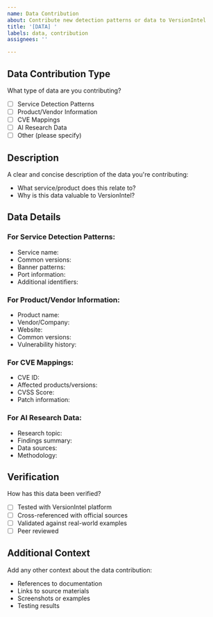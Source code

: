 ```yaml
---
name: Data Contribution
about: Contribute new detection patterns or data to VersionIntel
title: '[DATA] '
labels: data, contribution
assignees: ''

---
```


## Data Contribution Type
What type of data are you contributing?
- [ ] Service Detection Patterns
- [ ] Product/Vendor Information
- [ ] CVE Mappings
- [ ] AI Research Data
- [ ] Other (please specify)

## Description
A clear and concise description of the data you're contributing:
- What service/product does this relate to?
- Why is this data valuable to VersionIntel?

## Data Details

### For Service Detection Patterns:
- Service name:
- Common versions:
- Banner patterns:
- Port information:
- Additional identifiers:

### For Product/Vendor Information:
- Product name:
- Vendor/Company:
- Website:
- Common versions:
- Vulnerability history:

### For CVE Mappings:
- CVE ID:
- Affected products/versions:
- CVSS Score:
- Patch information:

### For AI Research Data:
- Research topic:
- Findings summary:
- Data sources:
- Methodology:

## Verification
How has this data been verified?
- [ ] Tested with VersionIntel platform
- [ ] Cross-referenced with official sources
- [ ] Validated against real-world examples
- [ ] Peer reviewed

## Additional Context
Add any other context about the data contribution:
- References to documentation
- Links to source materials
- Screenshots or examples
- Testing results